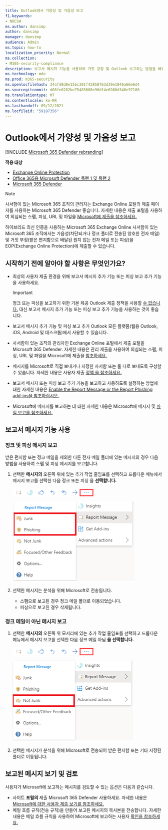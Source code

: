 ```yaml
---
title: Outlook에서 가양성 및 가음성 보고
f1.keywords:
- NOCSH
ms.author: dansimp
author: dansimp
manager: dansimp
audience: Admin
ms.topic: how-to
localization_priority: Normal
ms.collection:
- M365-security-compliance
description: 보고서 메시지 기능을 사용하여 가짓 긍정 및 Outlook 보고하는 방법을 배워야 합니다.
ms.technology: mdo
ms.prod: m365-security
ms.openlocfilehash: 34afd8d8e15bc301f42850763d39e1846a66e6d4
ms.sourcegitcommit: d08fe0282be75483608e96df4e6986d346e97180
ms.translationtype: MT
ms.contentlocale: ko-KR
ms.lasthandoff: 09/12/2021
ms.locfileid: "59187356"
---
```

# <a name="report-false-positives-and-false-negatives-in-outlook"></a>Outlook에서 가양성 및 가음성 보고

[!INCLUDE [Microsoft 365 Defender rebranding](../includes/microsoft-defender-for-office.md)]

**적용 대상**
- [Exchange Online Protection](exchange-online-protection-overview.md)
- [Office 365용 Microsoft Defender 플랜 1 및 플랜 2](defender-for-office-365.md)
- [Microsoft 365 Defender](../defender/microsoft-365-defender.md)

> [!NOTE]
> 사서함이 있는 Microsoft 365 조직의 관리자는 Exchange Online 포털의 제출 페이지를 사용하는 Microsoft 365 Defender 좋습니다.  자세한 내용은 제출 포털을 사용하여 의심되는 스팸, 피싱, URL 및 파일을 [Microsoft에 제출을 참조하세요.](admin-submission.md)

하이브리드 최신 인증을 사용하는 Microsoft 365 Exchange Online 사서함이 있는 Microsoft 365 조직에서는 가음성(차단되거나 정크 폴더로 전송된 양호한 전자 메일) 및 거짓 부정(받은 편지함으로 배달된 원치 않는 전자 메일 또는 피싱)을 EOP(Exchange Online Protection)에 제출할 수 있습니다.

## <a name="what-do-you-need-to-know-before-you-begin"></a>시작하기 전에 알아야 할 사항은 무엇인가요?

- 최상의 사용자 제출 환경을 위해 보고서 메시지 추가 기능 또는 피싱 보고 추가 기능을 사용하세요.

  > [!IMPORTANT]
  > 정크 또는 피싱을 보고하기 위한 기본 제공 Outlook 제출 정책을 사용할 [수 없습니다.](./user-submission.md) 대신 보고서 메시지 추가 기능 또는 피싱 보고 추가 기능을 사용하는 것이 좋습니다.

- 보고서 메시지 추가 기능 및 피싱 보고 추가 Outlook 모든 플랫폼(웹용 Outlook, iOS, Android 및 데스크톱)에서 사용할 수 있습니다.

- 사서함이 있는 조직의 관리자인 Exchange Online 포털에서 제출 포털을 Microsoft 365 Defender. 자세한 내용은 관리 제출을 사용하여 의심되는 스팸, 피싱, URL 및 파일을 Microsoft에 제출을 [참조하세요.](admin-submission.md)

- 메시지를 Microsoft로 직접 보내거나 지정한 사서함 또는 둘 다로 보내도록 구성할 수 있습니다. 자세한 내용은 사용자 제출 [정책 을 참조하세요.](user-submission.md)

- 보고서 메시지 또는 피싱 보고 추가 기능을 보고하고 사용하도록 설정하는 방법에 대한 자세한 내용은 [Enable the Report Message or the Report Phishing add-ins을 참조하십시오.](enable-the-report-message-add-in.md)

- Microsoft에 메시지를 보고하는 데 대한 자세한 내용은 Microsoft에 메시지 및 [파일 보고를 참조하세요.](report-junk-email-messages-to-microsoft.md)

## <a name="use-the-report-message-feature"></a>보고서 메시지 기능 사용

### <a name="report-junk-and-phishing-messages"></a>정크 및 피싱 메시지 보고

받은 편지함 또는 정크 메일을 제외한 다른 전자 메일 폴더에 있는 메시지의 경우 다음 방법을 사용하여 스팸 및 피싱 메시지를 보고합니다.

1. 선택한 **메시지의** 오른쪽 위에 있는 추가 작업 줄임표를  선택하고 드롭다운 메뉴에서 메시지 보고를 선택한 다음 정크 또는 피싱 을 **선택합니다.** 

   ![보고서 메시지 - 추가 작업.](../../media/report-message-more-actions.png)

   ![보고서 메시지 - 정크 및 피싱.](../../media/report-message-junk-phishing.png)

2. 선택한 메시지는 분석을 위해 Microsoft로 전송됩니다.
   - 스팸으로 보고된 경우 정크 메일 폴더로 이동되었습니다.
   - 피싱으로 보고된 경우 삭제됩니다.

### <a name="report-messages-that-are-not-junk"></a>정크 메일이 아닌 메시지 보고

1. 선택한 **메시지의** 오른쪽 위 모서리에 있는 추가 작업 줄임표를 선택하고 드롭다운 메뉴에서 메시지 보고를 선택한 다음 정크 메일 아님 **을 선택합니다.** 

   ![보고서 메시지 - 추가 작업.](../../media/report-message-more-actions.png)

   ![보고서 메시지 - 정크 메일 아님.](../../media/report-message-not-junk.png)

2. 선택한 메시지가 분석을 위해 Microsoft로 전송되어 받은 편지함 또는 기타 지정된 폴더로 이동됩니다.

## <a name="view-and-review-reported-messages"></a>보고된 메시지 보기 및 검토

사용자가 Microsoft에 보고하는 메시지를 검토할 수 있는 옵션은 다음과 같습니다.

- 사이트 **포털의** 제출 Microsoft 365 Defender 사용하세요. 자세한 내용은 [Microsoft에 대한 사용자 제출 보기를 참조하세요.](admin-submission.md#view-user-submissions-to-microsoft)
- 메일 흐름 규칙(전송 규칙)을 만들어 보고된 메시지의 복사본을 전송합니다. 자세한 내용은 메일 흐름 규칙을 사용하여 Microsoft에 보고하는 사용자 [확인을 참조하세요.](/exchange/security-and-compliance/mail-flow-rules/use-rules-to-see-what-users-are-reporting-to-microsoft)
